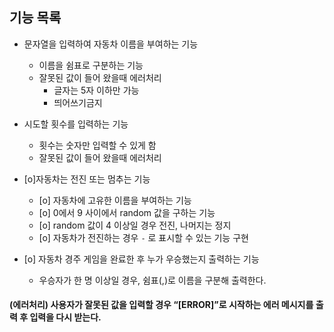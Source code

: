 ## 기능 목록
* 문자열을 입력하여 자동차 이름을 부여하는 기능
    * 이름을 쉼표로 구분하는 기능
    * 잘못된 값이 들어 왔을때 에러처리
      * 글자는 5자 이하만 가능
      * 띄어쓰기금지
    
* 시도할 횟수를 입력하는 기능
    * 횟수는 숫자만 입력할 수 있게 함
    * 잘못된 값이 들어 왔을때 에러처리
* [o]자동차는 전진 또는 멈추는 기능
    * [o] 자동차에 고유한 이름을 부여하는 기능
    * [o] 0에서 9 사이에서 random 값을 구하는 기능
    * [o] random 값이 4 이상일 경우 전진, 나머지는 정지
    * [o] 자동차가 전진하는 경우 `-` 로 표시할 수 있는 기능 구현 
* [o] 자동차 경주 게임을 완료한 후 누가 우승했는지 출력하는 기능
    * 우승자가 한 명 이상일 경우, 쉼표(,)로 이름을 구분해 출력한다.

#### (에러처리) 사용자가 잘못된 값을 입력할 경우 “[ERROR]”로 시작하는 에러 메시지를 출력 후 입력을 다시 받는다.